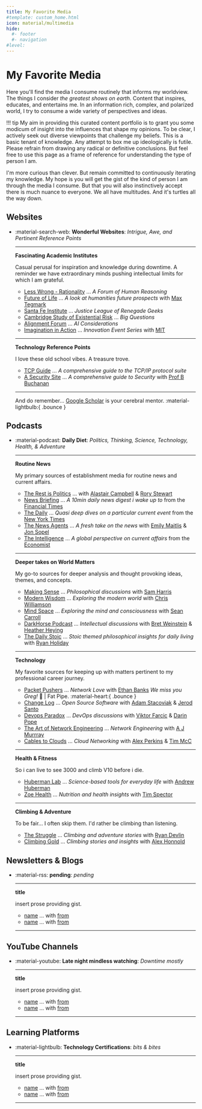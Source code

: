 ```yaml
---
title: My Favorite Media
#template: custom_home.html 
icon: material/multimedia
hide:
  #- footer
  #- navigation
#level:
---
```


# My Favorite Media

Here you'll find the media I consume routinely that informs my worldview. The things I consider *the greatest shows on earth*. Content that inspires, educates, and entertains me. In an information rich, complex, and polarized world, I try to consume a wide variety of perspectives and ideas. 

!!! tip 
    My aim in providing this curated content portfolio is to grant you some modicum of insight into the influences that shape my opinions. To be clear, I actively seek out diverse viewpoints that challenge my beliefs. This is a basic tenant of knowledge. Any attempt to box me up ideologically is futile. Please refrain from drawing any radical or definitive conclusions. But feel free to use this page as a frame of reference for understanding the type of person I am.

I'm more curious than clever. But remain committed to continuously iterating my knowledge. My hope is you will get the gist of the kind of person I am through the media I consume. But that you will also instinctively accept there is much nuance to everyone. We all have multitudes. And it's turtles all the way down. 

## Websites

<div class="grid cards" markdown>

- :material-search-web: **Wonderful Websites**: *Intrigue, Awe, and Pertinent Reference Points*

    --- 

    **Fascinating Academic Institutes**

    Casual perusal for inspiration and knowledge during downtime. A reminder we have extraordinary minds pushing intellectual limits for which I am grateful.

    - [Less Wrong - Rationality](https://www.lesswrong.com/) ... *A Forum of Human Reasoning*
    - [Future of Life](https://futureoflife.org/) ... *A look at humanities future prospects* with [Max Tegmark](https://www.linkedin.com/in/max-tegmark-68a99898/)
    - [Santa Fe Institute](https://www.santafe.edu/) ... *Justice League of Renegade Geeks*
    - [Cambridge Study of Existential Risk](https://www.cser.ac.uk/) ... *Big Questions* 
    - [Alignment Forum](https://www.alignmentforum.org/) ... *AI Considerations* 
    - [Imagination in Action](https://www.imaginationinaction.co/) ... *Innovation Event Series* with [MIT](https://www.mit.edu)
    

    ---

    **Technology Reference Points**

    I love these old school vibes. A treasure trove.

    - [TCP Guide](http://www.tcpipguide.com/) ... *A comprehensive guide to the TCP/IP protocol suite*
    - [A Security Site](https://asecuritysite.com) ... *A comprehensive guide to Security* with [Prof B Buchanan](https://www.linkedin.com/in/billatnapier/)

    ---

    And do remember... [Google Scholar](https://scholar.google.com/) is your cerebral mentor. :material-lightbulb:{ .bounce }

</div>

## Podcasts

<div class="grid cards" markdown>

-  :material-podcast: **Daily Diet**: *Politics, Thinking, Science, Technology, Health, & Adventure*

    --- 

    **Routine News**

    My primary sources of establishment media for routine news and current affairs.

    - [The Rest is Politics](https://therestispolitics.supportingcast.fm) ... with [Alastair Campbell](https://x.com/campbellclaret) & [Rory Stewart](https://x.com/RoryStewartUK)
    - [News Briefing](https://www.ft.com/podcasts) ... *A 10min daily news digest i wake up to* from the [Financial Times](https://www.ft.com/)
    - [The Daily](https://www.nytimes.com/column/the-daily) ... *Quasi deep dives on a particular current event* from the [New York Times](https://www.nytimes.com/)
    - [The News Agents](https://www.thenewsagents.com/) ... *A fresh take on the news* with [Emily Maitlis](https://x.com/emilymaitlis) & [Jon Sopel](https://x.com/jonsopel)
    - [The Intelligence](https://www.economist.com/podcasts/the-intelligence) ... *A global perspective on current affairs* from the [Economist](https://www.economist.com/)

    ---

    **Deeper takes on World Matters**

    My go-to sources for deeper analysis and thought provoking ideas, themes, and concepts. 

    - [Making Sense](https://www.samharris.org/podcast) ... *Philosophical discussions* with [Sam Harris](https://www.samharris.org/)
    - [Modern Wisdom](https://www.modernwisdompodcast.com/) ... *Exploring the modern world* with [Chris Williamson](https://x.com/ChrisWillx)
    - [Mind Space](https://www.preposterousuniverse.com/podcast/) ... *Exploring the mind and consciousness* with [Sean Carroll](https://x.com/seanmcarroll)
    - [DarkHorse Podcast](https://www.darkhorsesubstack.com/) ... *Intellectual discussions* with [Bret Weinstein](https://x.com/BretWeinstein) & [Heather Heying](https://x.com/HeatherEHeying)
    - [The Daily Stoic](https://dailystoic.com/podcast/) ... *Stoic themed philosophical insights for daily living* with [Ryan Holiday](https://x.com/RyanHoliday)

    ---

    **Technology**

    My favorite sources for keeping up with matters pertinent to my professional career journey.

    - [Packet Pushers](https://packetpushers.net/) ... *Network Love* with [Ethan Banks](https://x.com/ecbanks) *We miss you Greg!* 🥺 | Fat Pipe. :material-heart:{ .bounce }
    - [Change Log](https://changelog.com/) ... *Open Source Software* with [Adam Stacoviak](https://x.com/adamstac) & [Jerod Santo](https://x.com/jerodsanto)
    - [Devops Paradox](https://x.com/DevOpsParadox) ... *DevOps discussions* with [Viktor Farcic](https://x.com/vfarcic) & [Darin Pope](https://x.com/DarinPope)
    - [The Art of Network Engineering](https://www.networkengineeringart.com/) ... *Network Engineering* with [A J Murrray](https://x.com/noblinkyblinky)
    - [Cables to Clouds](https://www.cables2clouds.com) ... *Cloud Networking* with [Alex Perkins](https://x.com/bumpsinthewire) & [Tim McC](https://x.com/juangolbez)
  
    ---

    **Health & Fitness**

    So i can live to see 3000 and climb V10 before i die.

    - [Huberman Lab](https://www.hubermanlab.com/) ... *Science-based tools for everyday life* with [Andrew Huberman](https://x.com/hubermanlab)
    - [Zoe Health](https://zoe.com/learn/category/podcasts) ... *Nutrition and health insights* with [Tim Spector](https://x.com/timspector)

    ---

    **Climbing & Adventure**

    To be fair... I often skip them. I'd rather be climbing than listening.

    - [The Struggle](https://www.thestruggleclimbingshow.com) ... *Climbing and adventure stories* with [Ryan Devlin](https://x.com/ryandevlin)
    - [Climbing Gold](https://www.climbinggold.com) ... *Climbing stories and insights* with [Alex Honnold](https://x.com/AlexHonnold)

</div>

## Newsletters & Blogs

<div class="grid cards" markdown>

- :material-rss: **pending**: *pending*

    --- 

    **title**

    insert prose providing gist.

    - [name](link) ... with [from](link)
    - [name](link) ... with [from](link)

    ---


</div>

## YouTube Channels

<div class="grid cards" markdown>

- :material-youtube: **Late night mindless watching**: *Downtime mostly*

    --- 

    **title**

    insert prose providing gist.

    - [name](link) ... with [from](link)
    - [name](link) ... with [from](link)

    ---


</div>

## Learning Platforms

<div class="grid cards" markdown>

-  :material-lightbulb: **Technology Certifications**: *bits & bites*

    --- 

    **title**

    insert prose providing gist.

    - [name](link) ... with [from](link)
    - [name](link) ... with [from](link)

    ---

</div>